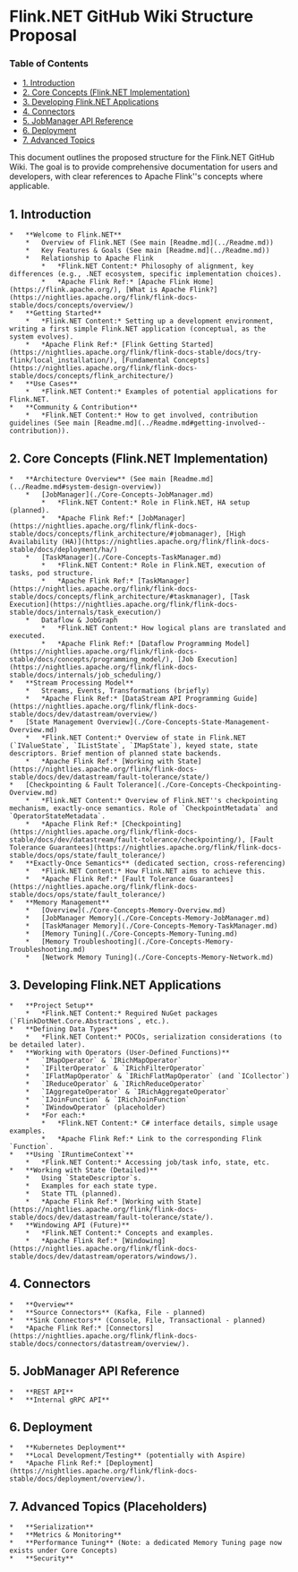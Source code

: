 # Flink.NET GitHub Wiki Structure Proposal

### Table of Contents
- [1. Introduction](#1-introduction)
- [2. Core Concepts (Flink.NET Implementation)](#2-core-concepts-flinknet-implementation)
- [3. Developing Flink.NET Applications](#3-developing-flinknet-applications)
- [4. Connectors](#4-connectors)
- [5. JobManager API Reference](#5-jobmanager-api-reference)
- [6. Deployment](#6-deployment)
- [7. Advanced Topics](#7-advanced-topics)

This document outlines the proposed structure for the Flink.NET GitHub Wiki. The goal is to provide comprehensive documentation for users and developers, with clear references to Apache Flink''s concepts where applicable.

## 1. Introduction
    *   **Welcome to Flink.NET**
        *   Overview of Flink.NET (See main [Readme.md](../Readme.md))
        *   Key Features & Goals (See main [Readme.md](../Readme.md))
        *   Relationship to Apache Flink
            *   *Flink.NET Content:* Philosophy of alignment, key differences (e.g., .NET ecosystem, specific implementation choices).
            *   *Apache Flink Ref:* [Apache Flink Home](https://flink.apache.org/), [What is Apache Flink?](https://nightlies.apache.org/flink/flink-docs-stable/docs/concepts/overview/)
    *   **Getting Started**
        *   *Flink.NET Content:* Setting up a development environment, writing a first simple Flink.NET application (conceptual, as the system evolves).
        *   *Apache Flink Ref:* [Flink Getting Started](https://nightlies.apache.org/flink/flink-docs-stable/docs/try-flink/local_installation/), [Fundamental Concepts](https://nightlies.apache.org/flink/flink-docs-stable/docs/concepts/flink_architecture/)
    *   **Use Cases**
        *   *Flink.NET Content:* Examples of potential applications for Flink.NET.
    *   **Community & Contribution**
        *   *Flink.NET Content:* How to get involved, contribution guidelines (See main [Readme.md](../Readme.md#getting-involved--contribution)).

## 2. Core Concepts (Flink.NET Implementation)
    *   **Architecture Overview** (See main [Readme.md](../Readme.md#system-design-overview))
        *   [JobManager](./Core-Concepts-JobManager.md)
            *   *Flink.NET Content:* Role in Flink.NET, HA setup (planned).
            *   *Apache Flink Ref:* [JobManager](https://nightlies.apache.org/flink/flink-docs-stable/docs/concepts/flink_architecture/#jobmanager), [High Availability (HA)](https://nightlies.apache.org/flink/flink-docs-stable/docs/deployment/ha/)
        *   [TaskManager](./Core-Concepts-TaskManager.md)
            *   *Flink.NET Content:* Role in Flink.NET, execution of tasks, pod structure.
            *   *Apache Flink Ref:* [TaskManager](https://nightlies.apache.org/flink/flink-docs-stable/docs/concepts/flink_architecture/#taskmanager), [Task Execution](https://nightlies.apache.org/flink/flink-docs-stable/docs/internals/task_execution/)
        *   Dataflow & JobGraph
            *   *Flink.NET Content:* How logical plans are translated and executed.
            *   *Apache Flink Ref:* [Dataflow Programming Model](https://nightlies.apache.org/flink/flink-docs-stable/docs/concepts/programming_model/), [Job Execution](https://nightlies.apache.org/flink/flink-docs-stable/docs/internals/job_scheduling/)
    *   **Stream Processing Model**
        *   Streams, Events, Transformations (briefly)
        *   *Apache Flink Ref:* [DataStream API Programming Guide](https://nightlies.apache.org/flink/flink-docs-stable/docs/dev/datastream/overview/)
    *   [State Management Overview](./Core-Concepts-State-Management-Overview.md)
        *   *Flink.NET Content:* Overview of state in Flink.NET (`IValueState`, `IListState`, `IMapState`), keyed state, state descriptors. Brief mention of planned state backends.
        *   *Apache Flink Ref:* [Working with State](https://nightlies.apache.org/flink/flink-docs-stable/docs/dev/datastream/fault-tolerance/state/)
    *   [Checkpointing & Fault Tolerance](./Core-Concepts-Checkpointing-Overview.md)
        *   *Flink.NET Content:* Overview of Flink.NET''s checkpointing mechanism, exactly-once semantics. Role of `CheckpointMetadata` and `OperatorStateMetadata`.
        *   *Apache Flink Ref:* [Checkpointing](https://nightlies.apache.org/flink/flink-docs-stable/docs/dev/datastream/fault-tolerance/checkpointing/), [Fault Tolerance Guarantees](https://nightlies.apache.org/flink/flink-docs-stable/docs/ops/state/fault_tolerance/)
    *   **Exactly-Once Semantics** (dedicated section, cross-referencing)
        *   *Flink.NET Content:* How Flink.NET aims to achieve this.
        *   *Apache Flink Ref:* [Fault Tolerance Guarantees](https://nightlies.apache.org/flink/flink-docs-stable/docs/ops/state/fault_tolerance/)
    *   **Memory Management**
        *   [Overview](./Core-Concepts-Memory-Overview.md)
        *   [JobManager Memory](./Core-Concepts-Memory-JobManager.md)
        *   [TaskManager Memory](./Core-Concepts-Memory-TaskManager.md)
        *   [Memory Tuning](./Core-Concepts-Memory-Tuning.md)
        *   [Memory Troubleshooting](./Core-Concepts-Memory-Troubleshooting.md)
        *   [Network Memory Tuning](./Core-Concepts-Memory-Network.md)

## 3. Developing Flink.NET Applications
    *   **Project Setup**
        *   *Flink.NET Content:* Required NuGet packages (`FlinkDotNet.Core.Abstractions`, etc.).
    *   **Defining Data Types**
        *   *Flink.NET Content:* POCOs, serialization considerations (to be detailed later).
    *   **Working with Operators (User-Defined Functions)**
        *   `IMapOperator` & `IRichMapOperator`
        *   `IFilterOperator` & `IRichFilterOperator`
        *   `IFlatMapOperator` & `IRichFlatMapOperator` (and `ICollector`)
        *   `IReduceOperator` & `IRichReduceOperator`
        *   `IAggregateOperator` & `IRichAggregateOperator`
        *   `IJoinFunction` & `IRichJoinFunction`
        *   `IWindowOperator` (placeholder)
        *   *For each:*
            *   *Flink.NET Content:* C# interface details, simple usage examples.
            *   *Apache Flink Ref:* Link to the corresponding Flink `Function`.
    *   **Using `IRuntimeContext`**
        *   *Flink.NET Content:* Accessing job/task info, state, etc.
    *   **Working with State (Detailed)**
        *   Using `StateDescriptor`s.
        *   Examples for each state type.
        *   State TTL (planned).
        *   *Apache Flink Ref:* [Working with State](https://nightlies.apache.org/flink/flink-docs-stable/docs/dev/datastream/fault-tolerance/state/).
    *   **Windowing API (Future)**
        *   *Flink.NET Content:* Concepts and examples.
        *   *Apache Flink Ref:* [Windowing](https://nightlies.apache.org/flink/flink-docs-stable/docs/dev/datastream/operators/windows/).

## 4. Connectors
    *   **Overview**
    *   **Source Connectors** (Kafka, File - planned)
    *   **Sink Connectors** (Console, File, Transactional - planned)
    *   *Apache Flink Ref:* [Connectors](https://nightlies.apache.org/flink/flink-docs-stable/docs/connectors/datastream/overview/).

## 5. JobManager API Reference
    *   **REST API**
    *   **Internal gRPC API**

## 6. Deployment
    *   **Kubernetes Deployment**
    *   **Local Development/Testing** (potentially with Aspire)
    *   *Apache Flink Ref:* [Deployment](https://nightlies.apache.org/flink/flink-docs-stable/docs/deployment/overview/).

## 7. Advanced Topics (Placeholders)
    *   **Serialization**
    *   **Metrics & Monitoring**
    *   **Performance Tuning** (Note: a dedicated Memory Tuning page now exists under Core Concepts)
    *   **Security**
